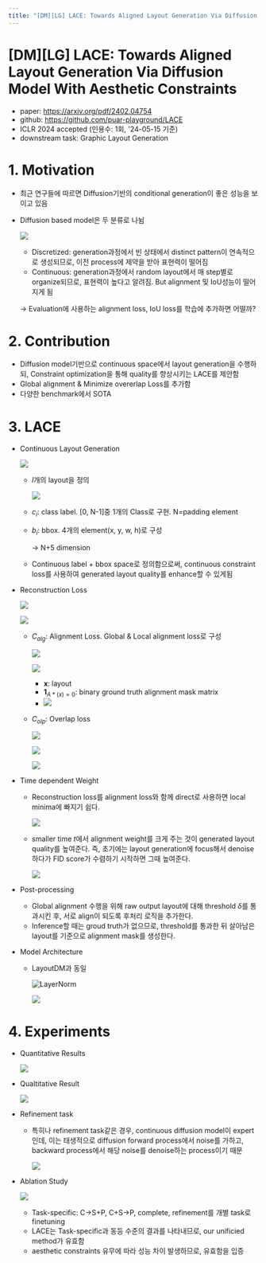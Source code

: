 ```yaml
---
title: "[DM][LG] LACE: Towards Aligned Layout Generation Via Diffusion Model With Aesthetic Constraints"
---
```

# [DM]\[LG] LACE: Towards Aligned Layout Generation Via Diffusion Model With Aesthetic Constraints

- paper: https://arxiv.org/pdf/2402.04754
- github: https://github.com/puar-playground/LACE
- ICLR 2024 accepted (인용수: 1회, '24-05-15 기준)
-  downstream task: Graphic Layout Generation

# 1. Motivation

- 최근 연구들에 따르면 Diffusion기반의 conditional generation이 좋은 성능을 보이고 있음

- Diffusion based model은 두 분류로 나뉨

  ![](../images/2024-05-15/image-20240515234459106.png)

  - Discretized: generation과정에서 빈 상태에서 distinct pattern이 연속적으로 생성되므로, 이전 process에 제약을 받아 표현력이 떨어짐
  - Continuous: generation과정에서 random layout에서 매 step별로 organize되므로, 표현력이 높다고 알려짐. But alignment 및 IoU성능이 떨어지게 됨

  $\to$ Evaluation에 사용하는 alignment loss, IoU loss를 학습에 추가하면 어떨까?

# 2. Contribution

- Diffusion model기반으로 continuous space에서 layout generation을 수행하되, Constraint optimization을 통해 quality를 향상시키는 LACE를 제안함
- Global alignment & Minimize overerlap Loss를 추가함
- 다양한 benchmark에서 SOTA

# 3. LACE

- Continuous Layout Generation

  ![](../images/2024-05-15/image-20240515234953365.png)

  - *l*개의 layout을 정의

    ![](../images/2024-05-15/image-20240515234735883.png)

  - $c_i$: class label. [0, N-1]중 1개의 Class로 구현. N=padding element

  - $b_i$: bbox. 4개의 element(x, y, w, h)로 구성 

    $\to$ N+5 dimension

  - Continuous label + bbox space로 정의함으로써, continuous constraint loss를 사용하여 generated layout quality를 enhance할 수 있게됨

- Reconstruction Loss

  ![](../images/2024-05-15/image-20240515235129658.png)

  ![](../images/2024-05-15/image-20240515235114648.png)

  - $C_{alg}$: Alignment Loss. Global & Local alignment loss로 구성

     ![](../images/2024-05-15/image-20240515235230430.png)

    ![](../images/2024-05-15/image-20240515235259828.png)

    - **x**: layout
    - **1**$_{A*(x)=0}$: binary ground truth alignment mask matrix
    - ![](../images/2024-05-15/image-20240515235409359.png)

  - $C_{olp}$: Overlap loss

    ![](../images/2024-05-15/image-20240515235449088.png)

    ![](../images/2024-05-15/image-20240515235500532.png)

    ![](../images/2024-05-15/image-20240515235514545.png)

- Time dependent Weight

  - Reconstruction loss를 alignment loss와 함께 direct로 사용하면 local minima에 빠지기 쉽다.

    ![](../images/2024-05-15/image-20240515235924780.png)

  - smaller time *t*에서 alignment weight를 크게 주는 것이 generated layout quality를 높여준다. 즉, 초기에는 layout generation에 focus해서 denoise하다가 FID score가 수렴하기 시작하면 그때 높여준다. 

    ![](../images/2024-05-15/image-20240515235908613.png)

- Post-processing
  - Global alignment 수행을 위해  raw output layout에 대해 threshold $\delta$를 통과시킨 후, 서로 align이 되도록 후처리 로직을 추가한다.
  - Inference할 때는 groud truth가 없으므로, threshold를 통과한 뒤 살아남은 layout를 기준으로 alignment mask를 생성한다.

- Model Architecture

  - LayoutDM과 동일

    ![LayerNorm](../images/2024-05-15/image-20240516000325702.png)

    ![](../images/2024-05-15/image-20240516000344637.png)

# 4. Experiments

- Quantitative Results

  ![](../images/2024-05-15/image-20240516000411059.png)

- Qualtitative Result

  ![](../images/2024-05-15/image-20240516000428124.png)

- Refinement task

  - 특히나 refinement task같은 경우, continuous diffusion model이 expert인데, 이는 태생적으로 diffusion forward process에서 noise를 가하고, backward process에서 해당 noise를 denoise하는 process이기 때문

    ![](../images/2024-05-15/image-20240516000654536.png)

- Ablation Study

  ![](../images/2024-05-15/image-20240516000712323.png)

  - Task-specific: C$\to$S+P, C+S$\to$P, complete, refinement를 개별 task로 finetuning
  - LACE는 Task-specific과 동등 수준의 결과를 나타내므로, our unificied method가 유효함
  - aesthetic constraints 유무에 따라 성능 차이 발생하므로, 유효함을 입증

